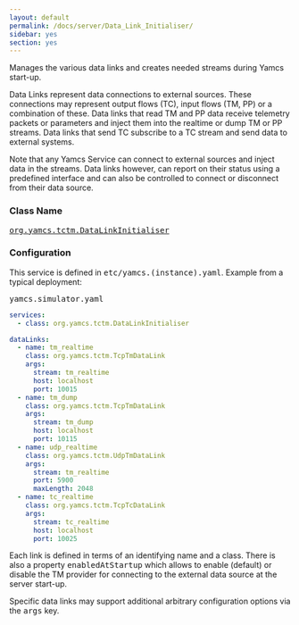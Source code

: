 ```yaml
---
layout: default
permalink: /docs/server/Data_Link_Initialiser/
sidebar: yes
section: yes
---
```


Manages the various data links and creates needed streams during Yamcs start-up.

Data Links represent data connections to external sources. These connections may represent output flows (TC), input flows (TM, PP) or a combination of these. Data links that read TM and PP data receive telemetry packets or parameters and inject them into the realtime or dump TM or PP streams. Data links that send TC subscribe to a TC stream and send data to external systems.

Note that any Yamcs Service can connect to external sources and inject data in the streams. Data links however, can report on their status using a predefined interface and can also be controlled to connect or disconnect from their data source.

### Class Name
[<tt>org.yamcs.tctm.DataLinkInitialiser</tt>](https://www.yamcs.org/yamcs/javadoc/org/yamcs/tctm/DataLinkInitialiser.html)

### Configuration

This service is defined in <tt>etc/yamcs.(instance).yaml</tt>. Example from a typical deployment:

<pre class="r header">yamcs.simulator.yaml</pre>
```yaml
services:
  - class: org.yamcs.tctm.DataLinkInitialiser

dataLinks:
  - name: tm_realtime
    class: org.yamcs.tctm.TcpTmDataLink
    args:
      stream: tm_realtime
      host: localhost
      port: 10015
  - name: tm_dump
    class: org.yamcs.tctm.TcpTmDataLink
    args:
      stream: tm_dump
      host: localhost
      port: 10115
  - name: udp_realtime
    class: org.yamcs.tctm.UdpTmDataLink
    args: 
      stream: tm_realtime
      port: 5900
      maxLength: 2048
  - name: tc_realtime
    class: org.yamcs.tctm.TcpTcDataLink
    args:
      stream: tc_realtime
      host: localhost
      port: 10025
```

Each link is defined in terms of an identifying name and a class. There is also a property <tt>enabledAtStartup</tt> which allows to enable (default) or disable the TM provider for connecting to the external data source at the server start-up.

Specific data links may support additional arbitrary configuration options via the <tt>args</tt> key.
